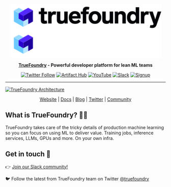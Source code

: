 <div align="center" style="text-align: center">

<p style="text-align: center">
  <img height="85" align="center" src="profile/assets/TF-dark.svg#gh-light-mode-only" alt="TrueFoundry"><img height="85" align="center" src="profile/assets/TF-white.svg#gh-dark-mode-only" alt="TrueFoundry">
</p>

**[TrueFoundry](https://truefoundry.com) - Powerful developer platform for lean ML teams**

[![Twitter Follow](https://img.shields.io/twitter/follow/truefoundry?style=social)](https://twitter.com/truefoundry) [![Artifact Hub](https://img.shields.io/endpoint?url=https://artifacthub.io/badge/repository/truefoundry)](https://artifacthub.io/packages/search?repo=truefoundry) [![YouTube](https://img.shields.io/badge/truefoundry-ff0800?logo=youtube&logoColor=white)](https://www.youtube.com/@truefoundry) [![Slack](https://img.shields.io/badge/Join-Slack-541A54?logo=slack)](https://join.slack.com/t/truefoundry/shared_invite/zt-1siovkugy-yJLZF2FPz7HQjNxmKMuZSg) [![Signup](https://img.shields.io/badge/truefoundry-07CCFF)](https://www.truefoundry.com/register)

</div>

---

[![TrueFoundry Architecture](https://github.com/truefoundry/.github/assets/67226124/9ea1a290-c257-48b8-b395-9b967674ff7b)](http://truefoundry.com)

<div align="center">
<a href="https://truefoundry.com">Website</a> | <a href="https://docs.truefoundry.com">Docs</a> | <a href="https://blog.truefoundry.com">Blog</a> | <a href="https://twitter.com/truefoundry">Twitter</a> | <a href="https://join.slack.com/t/truefoundry/shared_invite/zt-1siovkugy-yJLZF2FPz7HQjNxmKMuZSg">Community</a>
</div>

## What is TrueFoundry? 👩‍🍳

TrueFoundry takes care of the tricky details of production machine learning so you can focus on using ML to deliver value. Training jobs, inference services, LLMs, GPUs and more. On your own infra.

## Get in touch 💬

👉 [Join our Slack community!](https://join.slack.com/t/truefoundry/shared_invite/zt-1siovkugy-yJLZF2FPz7HQjNxmKMuZSg)

🐦 Follow the latest from TrueFoundry team on Twitter [@truefoundry](https://twitter.com/truefoundry)
